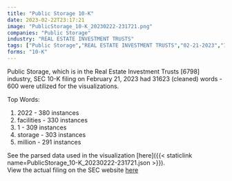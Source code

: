 ```yaml
---
title: "Public Storage 10-K"
date: 2023-02-22T23:17:21
image: "PublicStorage_10-K_20230222-231721.png"
companies: "Public Storage"
industry: "REAL ESTATE INVESTMENT TRUSTS"
tags: ["Public Storage","REAL ESTATE INVESTMENT TRUSTS","02-21-2023","10-K"]
forms: "10-K"
---
```

Public Storage, which is in the Real Estate Investment Trusts [6798] industry, SEC 10-K filing on February 21, 2023 had 31623 (cleaned) words - 600 were utilized for the visualizations.

Top Words:
1. 2022 - 380 instances
2. facilities - 330 instances
3. 1 - 309 instances
4. storage - 303 instances
5. million - 291 instances


See the parsed data used in the visualization [here]({{< staticlink name=PublicStorage_10-K_20230222-231721.json >}}).  
View the actual filing on the SEC website [here](https://www.sec.gov/Archives/edgar/data/1393311/0001393311-23-000012.txt)